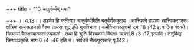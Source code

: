 +++
title = "13 चातुर्वर्ण्यम् मया"

+++
।।4.13।। अहमेव हि कर्तेत्याह चातुर्वर्ण्यमिति चतुर्वर्णसमुदायः।
सात्त्विको ब्राह्मणः सात्त्विकराजसः क्षत्रियः राजसतामसो वैश्यः तामसः
शूद्र इति गुणविभागः। कर्मविभागस्तुशमो दमः 18।42 इत्यादिना वक्ष्यते।
क्रियायां वैलक्षण्यात्कर्ताऽप्यकर्ता। तथा हि श्रुतिः विश्वकर्मा विमनाः
ऋक्सं.8।3।17 इत्यादि। तनुर्विद्या क्रियाऽऽकृतिः भाग.6।4।46 इति च। साधितं
चैतत्पुरस्तात् पृ.142।
